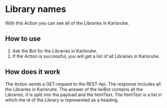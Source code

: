 # Library names
With this Action you can see all of the Libraries in Karlsruhe.

## How to use
1. Ask the Bot for the Libraries in Karlsruhe.
2. If the Action is successful, you will get a list of all Libraries in Karlsruhe.

## How does it work
The Action sends a GET-request to the REST-Api. The response includes all the Libraries in Karlsruhe.
The answer of the IwiBot contains all the Libraries, it is split into the payload and the htmlText. The htmlText is a 
list in which the id of the Library is represented as a heading.

